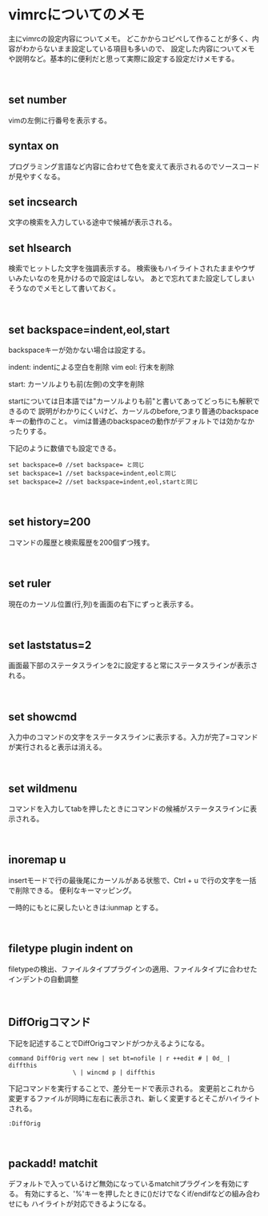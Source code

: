 # vimrcについてのメモ

主にvimrcの設定内容についてメモ。
どこかからコピペして作ることが多く、内容がわからないまま設定している項目も多いので、
設定した内容についてメモや説明など。基本的に便利だと思って実際に設定する設定だけメモする。

<br />

## set number

vimの左側に行番号を表示する。

## syntax on

プログラミング言語など内容に合わせて色を変えて表示されるのでソースコードが見やすくなる。

## set incsearch

文字の検索を入力している途中で候補が表示される。

## set hlsearch

検索でヒットした文字を強調表示する。
検索後もハイライトされたままやウザいみたいなのを見かけるので設定はしない。
あとで忘れてまた設定してしまいそうなのでメモとして書いておく。

<br />

## set backspace=indent,eol,start

backspaceキーが効かない場合は設定する。

indent: indentによる空白を削除
vim
eol: 行末を削除

start: カーソルよりも前(左側)の文字を削除

startについては日本語では"カーソルよりも前"と書いてあってどっちにも解釈できるので
説明がわかりにくいけど、カーソルのbefore,つまり普通のbackspaceキーの動作のこと。
vimは普通のbackspaceの動作がデフォルトでは効かなかったりする。

下記のように数値でも設定できる。

```
set backspace=0 //set backspace= と同じ
set backspace=1 //set backspace=indent,eolと同じ
set backspace=2 //set backspace=indent,eol,startと同じ
```

<br />

## set history=200

コマンドの履歴と検索履歴を200個ずつ残す。

<br />

## set ruler
現在のカーソル位置(行,列)を画面の右下にずっと表示する。

<br />

## set laststatus=2

画面最下部のステータスラインを2に設定すると常にステータスラインが表示される。

<br />

## set showcmd

入力中のコマンドの文字をステータスラインに表示する。入力が完了=コマンドが実行されると表示は消える。

<br />

## set wildmenu

コマンドを入力してtabを押したときにコマンドの候補がステータスラインに表示される。

<br />

## inoremap <C-U> <C-G>u<C-U>

insertモードで行の最後尾にカーソルがある状態で、Ctrl + u で行の文字を一括で削除できる。
便利なキーマッピング。
  
一時的にもとに戻したいときは:iunmap <C-U>とする。
  
<br />

## filetype plugin indent on
 
filetypeの検出、ファイルタイププラグインの適用、ファイルタイプに合わせたインデントの自動調整

<br />

## DiffOrigコマンド
  
下記を記述することでDiffOrigコマンドがつかえるようになる。
  
```
command DiffOrig vert new | set bt=nofile | r ++edit # | 0d_ | diffthis
                  \ | wincmd p | diffthis
```
  
下記コマンドを実行することで、差分モードで表示される。
変更前とこれから変更するファイルが同時に左右に表示され、新しく変更するとそこがハイライトされる。 
  
```
:DiffOrig
```

<br />
  
## packadd! matchit
  
デフォルトで入っているけど無効になっているmatchitプラグインを有効にする。
有効にすると、'%'キーを押したときに()だけでなくif/endifなどの組み合わせにも
ハイライトが対応できるようになる。
  
<br />







